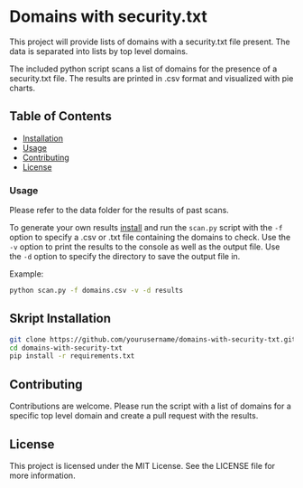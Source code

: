 # Domains with security.txt

This project will provide lists of domains with a security.txt file present. The data is separated into lists by top level domains.

The included python script scans a list of domains for the presence of a security.txt file. The results are printed in .csv format and visualized with pie charts.

## Table of Contents

- [Installation](#installation)
- [Usage](#usage)
- [Contributing](#contributing)
- [License](#license)

### Usage

Please refer to the data folder for the results of past scans.

To generate your own results [install](#installation) and run the `scan.py` script with the `-f` option to specify a .csv or .txt file containing the domains to check. Use the `-v` option to print the results to the console as well as the output file. Use the `-d` option to specify the directory to save the output file in.

Example:

```bash
python scan.py -f domains.csv -v -d results
```

## Skript Installation

```bash
git clone https://github.com/yourusername/domains-with-security-txt.git
cd domains-with-security-txt
pip install -r requirements.txt
```

## Contributing

Contributions are welcome. Please run the script with a list of domains for a specific top level domain and create a pull request with the results.

## License

This project is licensed under the MIT License. See the LICENSE file for more information.
